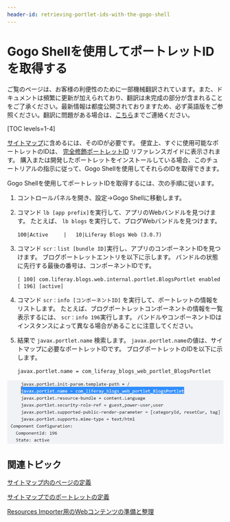 ```yaml
---
header-id: retrieving-portlet-ids-with-the-gogo-shell
---
```


# Gogo Shellを使用してポートレットIDを取得する

<p class="alert alert-info"><span class="wysiwyg-color-blue120">ご覧のページは、お客様の利便性のために一部機械翻訳されています。また、ドキュメントは頻繁に更新が加えられており、翻訳は未完成の部分が含まれることをご了承ください。最新情報は都度公開されておりますため、必ず英語版をご参照ください。翻訳に問題がある場合は、<a href="mailto:support-content-jp@liferay.com">こちら</a>までご連絡ください。</span></p>

[TOC levels=1-4]

[サイトマップ](/docs/7-1/tutorials/-/knowledge_base/t/defining-portlets-in-a-sitemap)に含めるには、そのIDが必要です。 便宜上、すぐに使用可能なポートレットのIDは、 [完全修飾ポートレットID](/docs/7-1/reference/-/knowledge_base/r/fully-qualified-portlet-ids) リファレンスガイドに表示されます。 購入または開発したポートレットをインストールしている場合、このチュートリアルの指示に従って、Gogo Shellを使用してそれらのIDを取得できます。

Gogo Shellを使用してポートレットIDを取得するには、次の手順に従います。

1.  コントロールパネルを開き、設定→Gogo Shellに移動します。

2.  コマンド `lb [app prefix]`を実行して、アプリのWebバンドルを見つけます。 たとえば、 `lb blogs` を実行して、ブログWebバンドルを見つけます。
   
        100|Active     |   10|Liferay Blogs Web (3.0.7)

3.  コマンド `scr：list [bundle ID]`実行し、アプリのコンポーネントIDを見つけます。 ブログポートレットエントリを以下に示します。 バンドルの状態に先行する最後の番号は、コンポーネントIDです。

    ``` 
    [ 100] com.liferay.blogs.web.internal.portlet.BlogsPortlet enabled 
    [ 196] [active] 
    ```

4.  コマンド `scr：info [コンポーネントID]` を実行して、ポートレットの情報をリストします。 たとえば、ブログポートレットコンポーネントの情報を一覧表示するには、 `scr：info 196`実行します。 バンドルやコンポーネントIDはインスタンスによって異なる場合があることに注意してください。

5.  結果で `javax.portlet.name` 検索します。 `javax.portlet.name`の値は、サイトマップに必要なポートレットIDです。 ブログポートレットのIDを以下に示します。
   
        javax.portlet.name = com_liferay_blogs_web_portlet_BlogsPortlet

![図1：ポートレットIDはGogo Shellを介して検索できます。](../../../../../images/resources-importer-gogo-shell.png)

## 関連トピック

[サイトマップ内のページの定義](/docs/7-1/tutorials/-/knowledge_base/t/defining-pages-in-a-sitemap)

[サイトマップでのポートレットの定義](/docs/7-1/tutorials/-/knowledge_base/t/defining-portlets-in-a-sitemap)

[Resources Importer用のWebコンテンツの準備と整理](/docs/7-1/tutorials/-/knowledge_base/t/preparing-and-organizing-web-content-for-the-resources-importer)
